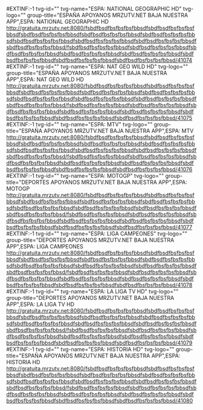#EXTINF:-1 tvg-id="" tvg-name="ESPA: NATIONAL GEOGRAPHIC HD" tvg-logo="" group-title="ESPAÑA APOYANOS MRZUTV.NET BAJA NUESTRA APP",ESPA: NATIONAL GEOGRAPHIC HD
http://gratuita.mrzutv.net:8080/fsbdfbsdfbsfbsfbsfbbsdfsbdfbsdfbsfbsfbsfbbsdfsbdfbsdfbsfbsfbsfbbsdfsbdfbsdfbsfbsfbsfbbsdfsbdfbsdfbsfbsfbsfbbsdfsbdfbsdfbsfbsfbsfbbsdfsbdfbsdfbsfbsfbsfbbsdfsbdfbsdfbsfbsfbsfbbsdfsbdfbsdfbsfbsfbsfbbsd/fsbdfbsdfbsfbsfbsfbbsdfsbdfbsdfbsfbsfbsfbbsdfsbdfbsdfbsfbsfbsfbbsdfsbdfbsdfbsfbsfbsfbbsdfsbdfbsdfbsfbsfbsfbbsdfsbdfbsdfbsfbsfbsfbbsdfsbdfbsdfbsfbsfbsfbbsdfsbdfbsdfbsfbsfbsfbbsd/41074
#EXTINF:-1 tvg-id="" tvg-name="ESPA: NAT GEO WILD HD" tvg-logo="" group-title="ESPAÑA APOYANOS MRZUTV.NET BAJA NUESTRA APP",ESPA: NAT GEO WILD HD
http://gratuita.mrzutv.net:8080/fsbdfbsdfbsfbsfbsfbbsdfsbdfbsdfbsfbsfbsfbbsdfsbdfbsdfbsfbsfbsfbbsdfsbdfbsdfbsfbsfbsfbbsdfsbdfbsdfbsfbsfbsfbbsdfsbdfbsdfbsfbsfbsfbbsdfsbdfbsdfbsfbsfbsfbbsdfsbdfbsdfbsfbsfbsfbbsdfsbdfbsdfbsfbsfbsfbbsd/fsbdfbsdfbsfbsfbsfbbsdfsbdfbsdfbsfbsfbsfbbsdfsbdfbsdfbsfbsfbsfbbsdfsbdfbsdfbsfbsfbsfbbsdfsbdfbsdfbsfbsfbsfbbsdfsbdfbsdfbsfbsfbsfbbsdfsbdfbsdfbsfbsfbsfbbsdfsbdfbsdfbsfbsfbsfbbsd/41075
#EXTINF:-1 tvg-id="" tvg-name="ESPA: MTV" tvg-logo="" group-title="ESPAÑA APOYANOS MRZUTV.NET BAJA NUESTRA APP",ESPA: MTV
http://gratuita.mrzutv.net:8080/fsbdfbsdfbsfbsfbsfbbsdfsbdfbsdfbsfbsfbsfbbsdfsbdfbsdfbsfbsfbsfbbsdfsbdfbsdfbsfbsfbsfbbsdfsbdfbsdfbsfbsfbsfbbsdfsbdfbsdfbsfbsfbsfbbsdfsbdfbsdfbsfbsfbsfbbsdfsbdfbsdfbsfbsfbsfbbsdfsbdfbsdfbsfbsfbsfbbsd/fsbdfbsdfbsfbsfbsfbbsdfsbdfbsdfbsfbsfbsfbbsdfsbdfbsdfbsfbsfbsfbbsdfsbdfbsdfbsfbsfbsfbbsdfsbdfbsdfbsfbsfbsfbbsdfsbdfbsdfbsfbsfbsfbbsdfsbdfbsdfbsfbsfbsfbbsdfsbdfbsdfbsfbsfbsfbbsd/41076
#EXTINF:-1 tvg-id="" tvg-name="ESPA: MOTOGP" tvg-logo="" group-title="DEPORTES APOYANOS MRZUTV.NET BAJA NUESTRA APP",ESPA: MOTOGP
http://gratuita.mrzutv.net:8080/fsbdfbsdfbsfbsfbsfbbsdfsbdfbsdfbsfbsfbsfbbsdfsbdfbsdfbsfbsfbsfbbsdfsbdfbsdfbsfbsfbsfbbsdfsbdfbsdfbsfbsfbsfbbsdfsbdfbsdfbsfbsfbsfbbsdfsbdfbsdfbsfbsfbsfbbsdfsbdfbsdfbsfbsfbsfbbsdfsbdfbsdfbsfbsfbsfbbsd/fsbdfbsdfbsfbsfbsfbbsdfsbdfbsdfbsfbsfbsfbbsdfsbdfbsdfbsfbsfbsfbbsdfsbdfbsdfbsfbsfbsfbbsdfsbdfbsdfbsfbsfbsfbbsdfsbdfbsdfbsfbsfbsfbbsdfsbdfbsdfbsfbsfbsfbbsdfsbdfbsdfbsfbsfbsfbbsd/41077
#EXTINF:-1 tvg-id="" tvg-name="ESPA: LIGA CAMPEONES" tvg-logo="" group-title="DEPORTES APOYANOS MRZUTV.NET BAJA NUESTRA APP",ESPA: LIGA CAMPEONES
http://gratuita.mrzutv.net:8080/fsbdfbsdfbsfbsfbsfbbsdfsbdfbsdfbsfbsfbsfbbsdfsbdfbsdfbsfbsfbsfbbsdfsbdfbsdfbsfbsfbsfbbsdfsbdfbsdfbsfbsfbsfbbsdfsbdfbsdfbsfbsfbsfbbsdfsbdfbsdfbsfbsfbsfbbsdfsbdfbsdfbsfbsfbsfbbsdfsbdfbsdfbsfbsfbsfbbsd/fsbdfbsdfbsfbsfbsfbbsdfsbdfbsdfbsfbsfbsfbbsdfsbdfbsdfbsfbsfbsfbbsdfsbdfbsdfbsfbsfbsfbbsdfsbdfbsdfbsfbsfbsfbbsdfsbdfbsdfbsfbsfbsfbbsdfsbdfbsdfbsfbsfbsfbbsdfsbdfbsdfbsfbsfbsfbbsd/41078
#EXTINF:-1 tvg-id="" tvg-name="ESPA: LA LIGA TV HD" tvg-logo="" group-title="DEPORTES APOYANOS MRZUTV.NET BAJA NUESTRA APP",ESPA: LA LIGA TV HD
http://gratuita.mrzutv.net:8080/fsbdfbsdfbsfbsfbsfbbsdfsbdfbsdfbsfbsfbsfbbsdfsbdfbsdfbsfbsfbsfbbsdfsbdfbsdfbsfbsfbsfbbsdfsbdfbsdfbsfbsfbsfbbsdfsbdfbsdfbsfbsfbsfbbsdfsbdfbsdfbsfbsfbsfbbsdfsbdfbsdfbsfbsfbsfbbsdfsbdfbsdfbsfbsfbsfbbsd/fsbdfbsdfbsfbsfbsfbbsdfsbdfbsdfbsfbsfbsfbbsdfsbdfbsdfbsfbsfbsfbbsdfsbdfbsdfbsfbsfbsfbbsdfsbdfbsdfbsfbsfbsfbbsdfsbdfbsdfbsfbsfbsfbbsdfsbdfbsdfbsfbsfbsfbbsdfsbdfbsdfbsfbsfbsfbbsd/41079
#EXTINF:-1 tvg-id="" tvg-name="ESPA: HISTORIA HD" tvg-logo="" group-title="ESPAÑA APOYANOS MRZUTV.NET BAJA NUESTRA APP",ESPA: HISTORIA HD
http://gratuita.mrzutv.net:8080/fsbdfbsdfbsfbsfbsfbbsdfsbdfbsdfbsfbsfbsfbbsdfsbdfbsdfbsfbsfbsfbbsdfsbdfbsdfbsfbsfbsfbbsdfsbdfbsdfbsfbsfbsfbbsdfsbdfbsdfbsfbsfbsfbbsdfsbdfbsdfbsfbsfbsfbbsdfsbdfbsdfbsfbsfbsfbbsdfsbdfbsdfbsfbsfbsfbbsd/fsbdfbsdfbsfbsfbsfbbsdfsbdfbsdfbsfbsfbsfbbsdfsbdfbsdfbsfbsfbsfbbsdfsbdfbsdfbsfbsfbsfbbsdfsbdfbsdfbsfbsfbsfbbsdfsbdfbsdfbsfbsfbsfbbsdfsbdfbsdfbsfbsfbsfbbsdfsbdfbsdfbsfbsfbsfbbsd/41080


